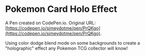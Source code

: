 # Pokemon Card Holo Effect

A Pen created on CodePen.io. Original URL: [https://codepen.io/simeydotme/pen/PrQKgo](https://codepen.io/simeydotme/pen/PrQKgo).

Using color dodge blend mode on some backgrounds to create a "holographic" effect any Pokemon TCG collector will know!
